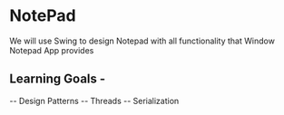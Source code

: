 # NotePad
We will use Swing to design Notepad with all functionality that Window Notepad App provides 

## Learning Goals -
-- Design Patterns
-- Threads
-- Serialization


